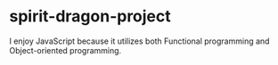 # spirit-dragon-project
I enjoy JavaScript because it utilizes both Functional programming and Object-oriented programming.
